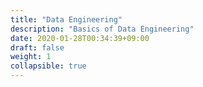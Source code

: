 ```yaml
---
title: "Data Engineering"
description: "Basics of Data Engineering"
date: 2020-01-28T00:34:39+09:00
draft: false
weight: 1
collapsible: true
---
```


